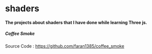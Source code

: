 # shaders
#### The projects about shaders that I have done while learning Three js.

##### Coffee Smoke
Source Code : https://github.com/faran1385/coffee_smoke
